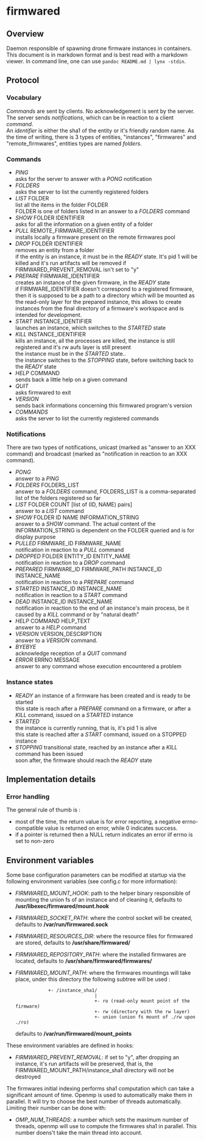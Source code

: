 # firmwared

## Overview

Daemon responsible of spawning drone firmware instances in containers.  
This document is in markdown format and is best read with a markdown viewer. In
command line, one can use `pandoc README.md | lynx -stdin`.

## Protocol

### Vocabulary

*Commands* are sent by clients. No acknowledgement is sent by the server. The
server sends *notifications*, which can be in reaction to a client *command*.  
An *identifier* is either the sha1 of the entity or it's friendly random name.
As the time of writing, there is 3 types of entities, "instances", "firmwares"
and "remote\_firmwares", entities types are named *folders*.

### Commands

* *PING*  
  asks for the server to answer with a *PONG* notification
* *FOLDERS*  
  asks the server to list the currently registered folders
* *LIST* FOLDER  
  list all the items in the folder FOLDER  
  FOLDER is one of folders listed in an answer to a *FOLDERS* command
* *SHOW* FOLDER IDENTIFIER  
  asks for all the information on a given entity of a folder
* *PULL* REMOTE\_FIRMWARE_IDENTIFIER  
  installs locally a firmware present on the remote firmwares pool
* *DROP* FOLDER IDENTIFIER  
  removes an entity from a folder  
  if the entity is an instance, it must be in the *READY* state. It's pid 1 will
  be killed and it's run artifacts will be removed if
  FIRMWARED\_PREVENT\_REMOVAL isn't set to "y"
* *PREPARE* FIRMWARE\_IDENTIFIER  
  creates an instance of the given firmware, in the *READY* state  
  if FIRMWARE\_IDENTIFIER doesn't correspond to a registered firmware, then it
  is supposed to be a path to a directory which will be mounted as the read-only
  layer for the prepared instance, this allows to create instances from the
  final directory of a firmware's workspace and is intended for development.
* *START* INSTANCE\_IDENTIFIER  
  launches an instance, which switches to the *STARTED* state
* *KILL* INSTANCE\_IDENTIFIER  
  kills an instance, all the processes are killed, the instance is still
  registered and it's rw aufs layer is still present  
  the instance must be in the *STARTED* state..  
  the instance switches to the *STOPPING* state, before switching back to the
  *READY* state
* *HELP* COMMAND  
  sends back a little help on a given command
* *QUIT*  
  asks firmwared to exit
* *VERSION*  
  sends back informations concerning this firmwared program's version
* *COMMANDS*  
  asks the server to list the currently registered commands

### Notifications

There are two types of notifications, unicast (marked as "answer to an XXX
command) and broadcast (marked as "notification in reaction to an XXX command).

* *PONG*  
  answer to a *PING*
* *FOLDERS* FOLDERS\_LIST  
  answer to a *FOLDERS* command, FOLDERS\_LIST is a comma-separated list of the
  folders registered so far
* *LIST* FOLDER COUNT [list of (ID, NAME) pairs]  
  answer to a *LIST* command
* *SHOW* FOLDER ID NAME INFORMATION\_STRING  
  answer to a *SHOW* command. The actual content of the INFORMATION\_STRING is
  dependent on the FOLDER queried and is for display purpose
* *PULLED* FIRMWARE\_ID FIRMWARE\_NAME  
  notification in reaction to a *PULL* command
* *DROPPED* FOLDER ENTITY\_ID ENTITY\_NAME  
  notification in reaction to a *DROP* command
* *PREPARED* FIRMWARE\_ID FIRMWARE\_PATH INSTANCE\_ID INSTANCE\_NAME  
  notification in reaction to a *PREPARE* command
* *STARTED* INSTANCE\_ID INSTANCE\_NAME  
  notification in reaction to a *START* command
* *DEAD* INSTANCE\_ID INSTANCE\_NAME  
  notification in reaction to the end of an instance's main process, be it
  caused by a *KILL* command or by "natural death"
* *HELP* COMMAND HELP\_TEXT  
  answer to a *HELP* command
* *VERSION* VERSION\_DESCRIPTION  
  answer to a *VERSION* command.
* *BYEBYE*  
  acknowledge reception of a *QUIT* command
* *ERROR* ERRNO MESSAGE  
  answer to any command whose execution encountered a problem

### Instance states

* *READY*
  an instance of a firmware has been created and is ready to be started  
  this state is reach after a *PREPARE* command on a firmware, or after a *KILL*
  command, issued on a *STARTED* instance
* *STARTED*  
  the instance is currently running, that is, it's pid 1 is alive  
  this state is reached after a *START* command, issued on a STOPPED instance
* *STOPPING*
  transitional state, reached by an instance after a *KILL* command has been
  issued  
  soon after, the firmware should reach the *READY* state

## Implementation details

### Error handling

The general rule of thumb is :

 * most of the time, the return value is for error reporting, a negative errno-
 compatible value is returned on error, while 0 indicates success.
 * if a pointer is returned then a NULL return indicates an error iif errno is
 set to non-zero

## Environment variables

Some base configuration parameters can be modified at startup via the following
environment variables (see config.c for more information):

* *FIRMWARED\_MOUNT\_HOOK*: path to the helper binary responsible of mounting
  the union fs of an instance and of cleaning it, defaults to
  **/usr/libexec/firmwared/mount.hook**
* *FIRMWARED\_SOCKET\_PATH*: where the control socket will be created,
  defaults to **/var/run/firmwared.sock**
* *FIRMWARED\_RESOURCES\_DIR*: where the resource files for firmwared are
  stored, defaults to **/usr/share/firmwared/**
* *FIRMWARED\_REPOSITORY\_PATH*: where the installed firmwares are located,
  defaults to **/usr/share/firmwared/firmwares/**
* *FIRMWARED\_MOUNT\_PATH*: where the firmwares mountings will take place,
  under this directory the following subtree will be used :

                  +- /instance_sha1/
                                   |
                                   +- ro (read-only mount point of the firmware)
                                   +- rw (directory with the rw layer)
                                   +- union (union fs mount of ./rw upon ./ro)
  defaults to **/var/run/firmwared/mount\_points**

These environment variables are defined in hooks:

* *FIRMWARED\_PREVENT\_REMOVAL*: if set to "y", after dropping an instance, it's
  run artifacts will be preserved, that is, the
  FIRMWARED\_MOUNT\_PATH/instance\_sha1 directory will _not_ be destroyed

The firmwares initial indexing performs sha1 computation which can take a
significant amount of time. Openmp is used to automatically make them in
parallel. It will try to choose the best number of threads automatically.
Limiting their number can be done with:

* *OMP\_NUM\_THREADS*: a number which sets the maximum number of threads, openmp
  will use to compute the firmwares sha1 in parallel. This number doens't take
  the main thread into account.

